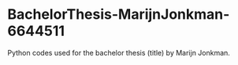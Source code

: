 # BachelorThesis-MarijnJonkman-6644511
Python codes used for the bachelor thesis (title) by Marijn Jonkman.
